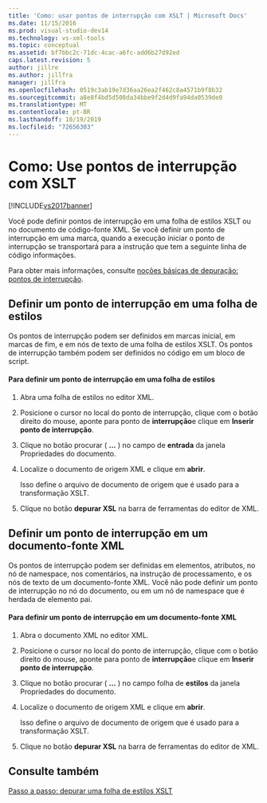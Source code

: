 ```yaml
---
title: 'Como: usar pontos de interrupção com XSLT | Microsoft Docs'
ms.date: 11/15/2016
ms.prod: visual-studio-dev14
ms.technology: vs-xml-tools
ms.topic: conceptual
ms.assetid: bf7bbc2c-71dc-4cac-a6fc-add6b27d92ed
caps.latest.revision: 5
author: jillre
ms.author: jillfra
manager: jillfra
ms.openlocfilehash: 0519c3ab19e7d36aa26ea2f462c8a4571b9f8b32
ms.sourcegitcommit: a8e8f4bd5d508da34bbe9f2d4d9fa94da0539de0
ms.translationtype: MT
ms.contentlocale: pt-BR
ms.lasthandoff: 10/19/2019
ms.locfileid: "72656303"
---
```

# <a name="how-to-use-breakpoints-with-xslt"></a>Como: Use pontos de interrupção com XSLT
[!INCLUDE[vs2017banner](../includes/vs2017banner.md)]

Você pode definir pontos de interrupção em uma folha de estilos XSLT ou no documento de código-fonte XML. Se você definir um ponto de interrupção em uma marca, quando a execução iniciar o ponto de interrupção se transportará para a instrução que tem a seguinte linha de código informações.

 Para obter mais informações, consulte [noções básicas de depuração: pontos de interrupção](https://msdn.microsoft.com/752a02c2-0ac7-4c8b-aa1b-4b2b3b21152e).

## <a name="set-a-breakpoint-in-a-style-sheet"></a>Definir um ponto de interrupção em uma folha de estilos
 Os pontos de interrupção podem ser definidos em marcas inicial, em marcas de fim, e em nós de texto de uma folha de estilos XSLT. Os pontos de interrupção também podem ser definidos no código em um bloco de script.

#### <a name="to-set-a-breakpoint-in-a-style-sheet"></a>Para definir um ponto de interrupção em uma folha de estilos

1. Abra uma folha de estilos no editor XML.

2. Posicione o cursor no local do ponto de interrupção, clique com o botão direito do mouse, aponte para ponto de **interrupção**e clique em **Inserir ponto de interrupção**.

3. Clique no botão procurar ( **...** ) no campo de **entrada** da janela Propriedades do documento.

4. Localize o documento de origem XML e clique em **abrir**.

     Isso define o arquivo de documento de origem que é usado para a transformação XSLT.

5. Clique no botão **depurar XSL** na barra de ferramentas do editor de XML.

## <a name="set-a-breakpoint-in-an-xml-source-document"></a>Definir um ponto de interrupção em um documento-fonte XML
 Os pontos de interrupção podem ser definidas em elementos, atributos, no nó de namespace, nos comentários, na instrução de processamento, e os nós de texto de um documento-fonte XML. Você não pode definir um ponto de interrupção no nó do documento, ou em um nó de namespace que é herdada de elemento pai.

#### <a name="to-set-a-breakpoint-in-an-xml-source-document"></a>Para definir um ponto de interrupção em um documento-fonte XML

1. Abra o documento XML no editor XML.

2. Posicione o cursor no local do ponto de interrupção, clique com o botão direito do mouse, aponte para ponto de **interrupção**e clique em **Inserir ponto de interrupção**.

3. Clique no botão procurar ( **...** ) no campo folha de **estilos** da janela Propriedades do documento.

4. Localize o documento de origem XML e clique em **abrir**.

     Isso define o arquivo de documento de origem que é usado para a transformação XSLT.

5. Clique no botão **depurar XSL** na barra de ferramentas do editor de XML.

## <a name="see-also"></a>Consulte também
 [Passo a passo: depurar uma folha de estilos XSLT](../xml-tools/walkthrough-debug-an-xslt-style-sheet.md)
